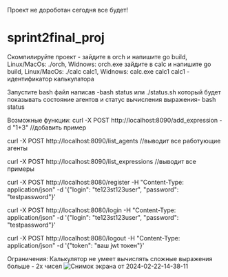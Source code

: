 Проект не дороботан сегодня все будет!

# sprint2final_proj

Скомпилируйте проект - зайдите в orch и напишите go build, Linux/MacOs: ./orch, Widnows: orch.exe
                       зайдите в calc и напишите go build, Linux/MacOs: ./calc calc1, Widnows: calc.exe calc1 
                       calc1 - идентификатор калькулатора
                       



Запустите bash файл написав -bash status или ./status.sh который будет показывать состояние агентов и статус вычисления выражения- bash status



Возможные функции:
curl -X POST http://localhost:8090/add_expression -d "1+3" //добавить пример

curl -X POST http://localhost:8090/list_agents //выводит все работующие агенты

curl -X POST http://localhost:8090/list_expressions //выводит все примеры

curl -X POST http://localhost:8080/register -H "Content-Type: application/json" -d '{"login": "te123st123user", "password": "testpassword"}'

curl -X POST http://localhost:8080/login -H "Content-Type: application/json" -d '{"login": "te123st123user", "password": "testpassword"}'

curl -X POST http://localhost:8080/logout -H "Content-Type: application/json" -d '{"token": "ваш jwt токен"}'


Ограничения:
Калькулятор не умеет вычислять сложные выражения больше - 2х чисел
![Снимок экрана от 2024-02-22-14-38-11](https://github.com/IvanK09/sprint2final_proj/assets/71665828/14531f97-a0ae-44ee-bfc0-c31553f92e69)
